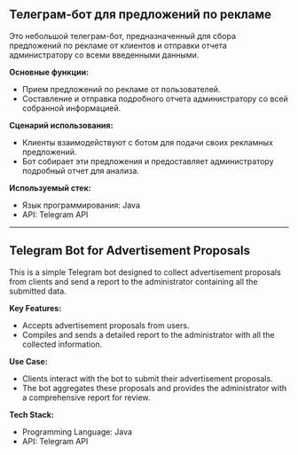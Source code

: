 ## Телеграм-бот для предложений по рекламе

Это небольшой телеграм-бот, предназначенный для сбора предложений по рекламе от клиентов и отправки отчета администратору со всеми введенными данными.

**Основные функции:**
- Прием предложений по рекламе от пользователей.
- Составление и отправка подробного отчета администратору со всей собранной информацией.

**Сценарий использования:**
- Клиенты взаимодействуют с ботом для подачи своих рекламных предложений.
- Бот собирает эти предложения и предоставляет администратору подробный отчет для анализа.

**Используемый стек:**
- Язык программирования: Java
- API: Telegram API

---

## Telegram Bot for Advertisement Proposals

This is a simple Telegram bot designed to collect advertisement proposals from clients and send a report to the administrator containing all the submitted data.

**Key Features:**
- Accepts advertisement proposals from users.
- Compiles and sends a detailed report to the administrator with all the collected information.

**Use Case:**
- Clients interact with the bot to submit their advertisement proposals.
- The bot aggregates these proposals and provides the administrator with a comprehensive report for review.

**Tech Stack:**
- Programming Language: Java
- API: Telegram API
